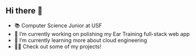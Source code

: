 ## Hi there 👋

<!--
**jake-c/jake-c** is a ✨ _special_ ✨ repository because its `README.md` (this file) appears on your GitHub profile.

Here are some ideas to get you started:
-->
- 📚 Computer Science Junior at USF
- 🔭 I’m currently working on polishing my Ear Training full-stack web app
- 🌱 I’m currently learning more about cloud engineering
- 🧑‍💻 Check out some of my projects!
<!--
- 👯 I’m looking to collaborate on ...
- 🤔 I’m looking for help with ...
- 💬 Ask me about ...
- 📫 How to reach me: jake.cook0425@gmail.com
- 😄 Pronouns: ...
- ⚡ Fun fact: ...

